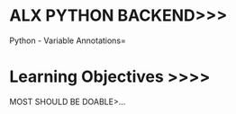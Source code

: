 # ALX PYTHON BACKEND>>>
Python - Variable Annotations=
# Learning Objectives >>>> 
 MOST SHOULD BE DOABLE>...


